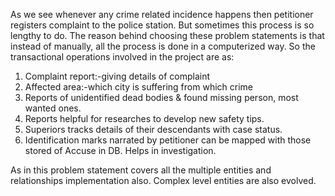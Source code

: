 As we see whenever any crime related incidence happens then petitioner registers complaint to the police station. But sometimes this process is so lengthy to do. The reason behind choosing these problem statements is that instead of manually, all the process is done in a computerized way. So the transactional operations involved in the project are as:
1.	Complaint report:-giving details of complaint
2.	Affected area:-which city is suffering from which crime
3.	Reports of unidentified dead bodies & found missing person, most wanted ones.
4.	Reports helpful for researches to develop new safety tips.
5.	Superiors tracks details of their descendants with case status.
6.	Identification marks narrated by petitioner can be mapped with  those   stored of Accuse in DB. Helps in investigation. 

As in this problem statement covers all the multiple entities and relationships implementation also. Complex level entities are also evolved.
